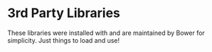 3rd Party Libraries
===================

These libraries were installed with and are maintained by Bower for simplicity.  Just things to load and use!